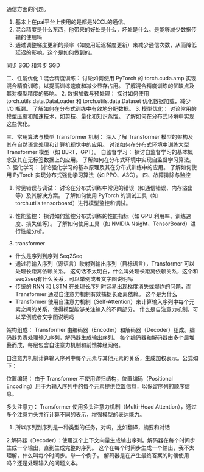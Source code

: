 通信方面的问题。
1. 基本上在pai平台上使用的是都是NCCL的通信。
2. 混合精度是什么东西，他带来的好处是什么，坏处是什么。是能够减少数据传输的使用吗
3. 通过调整梯度更新的频率（如使用延迟梯度更新）来减少通信次数，从而降低延迟的影响。这个是如何做到的。

同步 SGD 和异步 SGD



二、性能优化
1.混合精度训练：
讨论如何使用 PyTorch 的 torch.cuda.amp 实现混合精度训练，以提高训练速度和减少显存占用。
了解混合精度训练的优缺点及其对模型精度的影响。
2. 数据加载与预处理：
探讨如何使用 torch.utils.data.DataLoader 和 torch.utils.data.Dataset 优化数据加载，减少 I/O 瓶颈。
了解如何在分布式训练中有效地分配数据。
3. 模型优化：
讨论常用的模型压缩和加速技术，如剪枝、量化和知识蒸馏。
了解如何在分布式环境中实现这些优化。

三、常用算法与模型
Transformer 机制：
深入了解 Transformer 模型的架构及其在自然语言处理和计算机视觉中的应用。
讨论如何在分布式环境中训练大型 Transformer 模型（如 BERT、GPT）。
自监督学习：
探讨自监督学习的基本概念及其在无标签数据上的应用。
了解如何在分布式环境中实现自监督学习算法。
3. 强化学习：
讨论强化学习的基本原理及其在分布式训练中的应用。
了解如何使用 PyTorch 实现分布式强化学习算法（如 PPO、A3C）。
四、故障排除与监控
1. 常见错误与调试：
讨论在分布式训练中常见的错误（如通信错误、内存溢出等）及其解决方案。
了解如何使用 PyTorch 的调试工具（如 torch.utils.tensorboard）进行模型监控和调试。
2. 性能监控：
探讨如何监控分布式训练的性能指标（如 GPU 利用率、训练速度、损失值等）。
了解如何使用工具（如 NVIDIA Nsight、TensorBoard）进行性能分析。

1. transformer

* 什么是序列到序列 Seq2Seq
* 通过将输入序列（源语言）映射到输出序列（目标语言），Transformer 可以处理长距离依赖关系。 这句话不太明白，什么叫处理长距离依赖关系，这个和seq2seq有什么关系，可以举例或者文字图说明吗
* 传统的 RNN 和 LSTM 在处理长序列时容易出现梯度消失或爆炸的问题，而 Transformer 通过自注意力机制有效捕捉长距离依赖。 这个是为什么
* Transformer 使用自注意力机制（Self-Attention）来计算输入序列中每个元素之间的关系，使得模型能够关注输入的不同部分。 什么是自注意力机制，可以举例或者文字图说明吗


架构组成：
Transformer 由编码器（Encoder）和解码器（Decoder）组成。编码器负责处理输入序列，解码器生成输出序列。
每个编码器和解码器由多个层堆叠而成，每层包含自注意力机制和前馈神经网络。



自注意力机制计算输入序列中每个元素与其他元素的关系，生成加权表示。公式如下：

位置编码：
由于 Transformer 不使用递归结构，位置编码（Positional Encoding）用于为输入序列中的每个元素提供位置信息，以保留序列的顺序信息。

多头注意力：
Transformer 使用多头注意力机制（Multi-Head Attention），通过多个注意力头并行计算不同的表示，增强模型的表达能力。

1. 所以序列到序列是一种类型的任务，对吗，比如翻译，摘要和对话



2.解码器（Decoder）：使用这个上下文向量生成输出序列。解码器在每个时间步生成一个输出，直到生成完整的序列。
这个在每个时间步生成一个输出，我不太理解，什么叫每个时间步。举一个例子。
解码器是在产生最终答案的时候使用吗？还是处理输入的问题文本。
